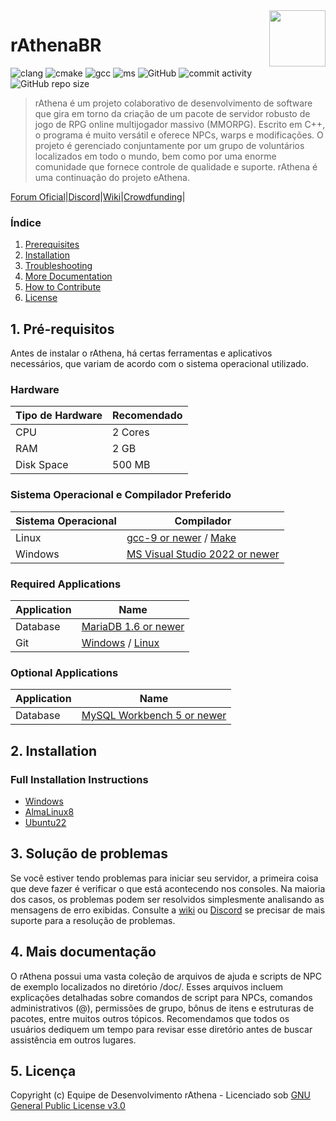 <img src="doc/logo.png" align="right" height="90" />

# rAthenaBR
![clang](https://img.shields.io/github/actions/workflow/status/rathena/rathena/build_servers_clang.yml?label=clang%20build&logo=llvm) ![cmake](https://img.shields.io/github/actions/workflow/status/rathena/rathena/build_servers_cmake.yml?label=cmake%20build&logo=cmake) ![gcc](https://img.shields.io/github/actions/workflow/status/rathena/rathena/build_servers_gcc.yml?label=gcc%20build&logo=gnu) ![ms](https://img.shields.io/github/actions/workflow/status/rathena/rathena/build_servers_msbuild.yml?label=ms%20build&logo=visualstudio) ![GitHub](https://img.shields.io/github/license/rathena/rathena.svg) ![commit activity](https://img.shields.io/github/commit-activity/w/rathena/rathena) ![GitHub repo size](https://img.shields.io/github/repo-size/rathena/rathena.svg)
> rAthena é um projeto colaborativo de desenvolvimento de software que gira em torno da criação de um pacote de servidor robusto de jogo de RPG online multijogador massivo (MMORPG). Escrito em C++, o programa é muito versátil e oferece NPCs, warps e modificações. O projeto é gerenciado conjuntamente por um grupo de voluntários localizados em todo o mundo, bem como por uma enorme comunidade que fornece controle de qualidade e suporte. rAthena é uma continuação do projeto eAthena.

[Forum Oficial](https://rathena.org/board)|[Discord](https://rathena.org/discord)|[Wiki](#)|[Crowdfunding](#)|

### Índice
1. [Prerequisites](#1-prerequisites)
2. [Installation](#2-installation)
3. [Troubleshooting](#3-troubleshooting)
4. [More Documentation](#4-more-documentation)
5. [How to Contribute](#5-how-to-contribute)
6. [License](#6-license)

## 1. Pré-requisitos
Antes de instalar o rAthena, há certas ferramentas e aplicativos necessários, que variam de acordo com o sistema operacional utilizado.

### Hardware
Tipo de Hardware | Recomendado
------|------
CPU | 2 Cores
RAM | 2 GB
Disk Space | 500 MB

### Sistema Operacional e Compilador Preferido
Sistema Operacional | Compilador
------|------
Linux  | [gcc-9 or newer](https://www.gnu.org/software/gcc/gcc-6/) / [Make](https://www.gnu.org/software/make/)
Windows | [MS Visual Studio 2022 or newer](https://www.visualstudio.com/downloads/)

### Required Applications
Application | Name
------|------
Database | [MariaDB 1.6 or newer](https://downloads.mariadb.org/)
Git | [Windows](https://gitforwindows.org/) / [Linux](https://git-scm.com/download/linux)

### Optional Applications
Application | Name
------|------
Database | [MySQL Workbench 5 or newer](http://www.mysql.com/downloads/workbench/)

## 2. Installation 

### Full Installation Instructions
  * [Windows](#)
  * [AlmaLinux8](#)
  * [Ubuntu22](#)

## 3. Solução de problemas

Se você estiver tendo problemas para iniciar seu servidor, a primeira coisa que deve fazer é verificar 
o que está acontecendo nos consoles. Na maioria dos casos, os problemas podem ser resolvidos simplesmente 
analisando as mensagens de erro exibidas. Consulte a [wiki](#)
ou [Discord](#) se precisar de mais suporte para a resolução de problemas.

## 4. Mais documentação
O rAthena possui uma vasta coleção de arquivos de ajuda e scripts de NPC de exemplo localizados 
no diretório /doc/. Esses arquivos incluem explicações detalhadas sobre comandos de script para NPCs, 
comandos administrativos (@), permissões de grupo, bônus de itens e estruturas de pacotes, entre muitos 
outros tópicos. Recomendamos que todos os usuários dediquem um tempo para revisar esse diretório 
antes de buscar assistência em outros lugares.

## 5. Licença
Copyright (c) Equipe de Desenvolvimento rAthena - 
Licenciado sob [GNU General Public License v3.0](https://github.com/rathena/rathena/blob/master/LICENSE)
